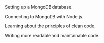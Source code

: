 Setting up a MongoDB database.

Connecting to MongoDB with Node.js.

Learning about the principles of clean code.

Writing more readable and maintainable code.